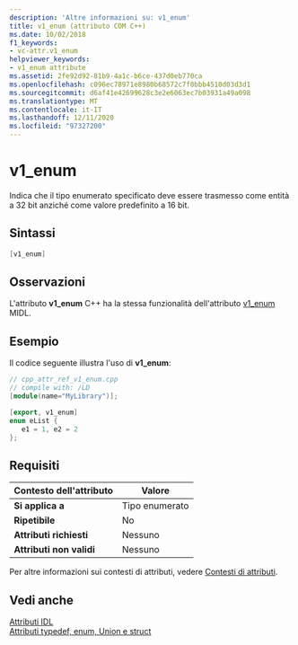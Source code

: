 ```yaml
---
description: 'Altre informazioni su: v1_enum'
title: v1_enum (attributo COM C++)
ms.date: 10/02/2018
f1_keywords:
- vc-attr.v1_enum
helpviewer_keywords:
- v1_enum attribute
ms.assetid: 2fe92d92-81b9-4a1c-b6ce-437d0eb770ca
ms.openlocfilehash: c096ec78971e8980b68572c7f0bbb4510d03d3d1
ms.sourcegitcommit: d6af41e42699628c3e2e6063ec7b03931a49a098
ms.translationtype: MT
ms.contentlocale: it-IT
ms.lasthandoff: 12/11/2020
ms.locfileid: "97327200"
---
```

# <a name="v1_enum"></a>v1_enum

Indica che il tipo enumerato specificato deve essere trasmesso come entità a 32 bit anziché come valore predefinito a 16 bit.

## <a name="syntax"></a>Sintassi

```cpp
[v1_enum]
```

## <a name="remarks"></a>Osservazioni

L'attributo **v1_enum** C++ ha la stessa funzionalità dell'attributo [v1_enum](/windows/win32/Midl/v1-enum) MIDL.

## <a name="example"></a>Esempio

Il codice seguente illustra l'uso di **v1_enum**:

```cpp
// cpp_attr_ref_v1_enum.cpp
// compile with: /LD
[module(name="MyLibrary")];

[export, v1_enum]
enum eList {
   e1 = 1, e2 = 2
};
```

## <a name="requirements"></a>Requisiti

| Contesto dell'attributo | Valore |
|-|-|
|**Si applica a**|Tipo enumerato|
|**Ripetibile**|No|
|**Attributi richiesti**|Nessuno|
|**Attributi non validi**|Nessuno|

Per altre informazioni sui contesti di attributi, vedere [Contesti di attributi](cpp-attributes-com-net.md#contexts).

## <a name="see-also"></a>Vedi anche

[Attributi IDL](idl-attributes.md)<br/>
[Attributi typedef, enum, Union e struct](typedef-enum-union-and-struct-attributes.md)
